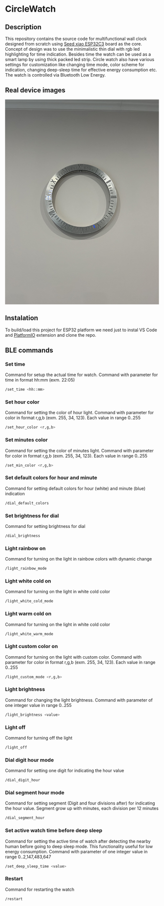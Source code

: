 # CircleWatch

## Description
This repository contains the source code for multifunctional wall clock designed from scratch using [Seed xiao ESP32C3](https://www.seeedstudio.com/Seeed-XIAO-ESP32C3-p-5431.html) board as the core. 
Concept of design was to use the minimalistic thin dial with rgb led highlighting for time indication. Besides time the watch can be used as a smart lamp by using thick packed led strip. 
Circle watch also have various settings for customization like changing time mode, color scheme for indication, changing deep-sleep time for effective energy consumption etc.
The watch is controlled via Bluetooth Low Energy.

## Real device images

![CircleWatch pic1](images/IMG_3632.jpeg)

## Instalation
To build/load this project for ESP32 platform we need just to instal VS Code and [PlatformIO](https://platformio.org/) extension and clone the repo.

## BLE commands

### Set time
Command for setup the actual time for watch. Command with parameter for time in format hh:mm (exm. 22:05)
```bash
/set_time <hh::mm>
```
### Set hour color
Command for setting the color of hour light. Command with parameter for color in format r,g,b (exm. 255, 34, 123). Each value in range 0..255
```bash
/set_hour_color <r,g,b>
```
### Set minutes color
Command for setting the color of minutes light. Command with parameter for color in format r,g,b (exm. 255, 34, 123). Each value in range 0..255
```bash
/set_min_color <r,g,b>
```

### Set default colors for hour and minute
Command for setting default colors for hour (white) and minute (blue) indication
```bash
/dial_default_colors
```

### Set brightness for dial
Command for setting brightness for dial
```bash
/dial_brightness
```

### Light rainbow on
Command for turning on the light in rainbow colors with dynamic change
```bash
/light_rainbow_mode
```
### Light white cold on
Command for turning on the light in white cold color
```bash
/light_white_cold_mode
```

### Light warm cold on
Command for turning on the light in white cold color
```bash
/light_white_warm_mode
```

### Light custom color on
Command for turning on the light with custom color.
Command with parameter for color in format r,g,b (exm. 255, 34, 123). Each value in range 0..255
```bash
/light_custom_mode <r,g,b>
```

### Light brightness
Command for changing the light brightness.
Command with parameter of one integer value in range 0..255
```bash
/light_brightness <value>
```

### Light off
Command for turning off the light
```bash
/light_off
```

### Dial digit hour mode
Command for setting one digit for indicating the hour value
```bash
/dial_digit_hour
```

### Dial segment hour mode
Command for setting segment (Digit and four divisions after) for indicating the hour value.
Segment grow up with minutes, each division per 12 minutes
```bash
/dial_segment_hour
```

### Set active watch time before deep sleep
Command for setting the active time of watch after detecting the nearby human before going to deep sleep mode.
This functionality useful for low energy consumption.
Command with parameter of one integer value in range 0..2,147,483,647
```bash
/set_deep_sleep_time <value>
```

### Restart
Command for restarting the watch
```bash
/restart
```

